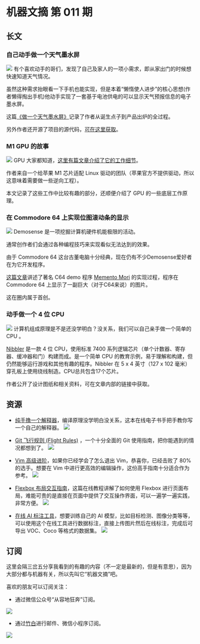 # 机器文摘 第 011 期

## 长文
### 自己动手做一个天气墨水屏
![](2022-12-07-09-13-22.png)
有个喜欢动手的哥们，发现了自己及家人的一项小需求，即从家出门的时候想快速知道天气情况。

虽然这种需求抬眼看一下手机也能实现，但是本着“懒惰使人进步”的核心思想(作者懒得掏出手机)他动手实现了一套基于电池供电的可以显示天气预报信息的电子墨水屏。

这篇[《做一个天气墨水屏》](https://kimmo.blog/posts/7-building-eink-weather-display-for-our-home/)记录了作者从诞生点子到产品出炉的全过程。

另外作者还开源了项目的源代码，[可在这里获取](https://github.com/kimmobrunfeldt/eink-weather-display)。

### M1 GPU 的故事
![](2022-12-07-09-21-23.png)
GPU 大家都知道，[这里有篇文章介绍了它的工作细节](https://asahilinux.org/2022/11/tales-of-the-m1-gpu/)。

作者来自一个给苹果 M1 芯片适配 Linux 驱动的团队（苹果官方不提供驱动，所以这意味着需要做一些逆向工程）。

本文记录了这些工作中比较有趣的部分，还顺便介绍了 GPU 的一些底层工作原理。

### 在 Commodore 64 上实现位图滚动条的显示
![](2022-12-07-09-37-41.png)
Demosense 是一项挖掘计算机硬件机能极限的活动。

通常创作者们会通过各种编程技巧来实现看似无法达到的效果。

由于 Commodore 64 这台古董电脑十分经典，现在仍有不少Demosense爱好者在为它开发程序。

[这篇文章](https://www.c64demo.com/side-border-bitmap-scroller/)讲述了著名 C64 demo 程序 [Memento Mori](https://csdb.dk/release/?id=195841) 的实现过程，程序在 Commodore 64 上显示了一副巨大（对于C64来说）的图片。

这在圈内属于首创。

### 动手做一个 4 位 CPU
![](2022-12-07-09-43-28.png)
计算机组成原理是不是还没学明白？没关系，我们可以自己亲手做一个简单的 CPU 。

[Nibbler](https://www.bigmessowires.com/nibbler/) 是一款 4 位 CPU，使用标准 7400 系列逻辑芯片（单个计数器、寄存器、缓冲器和门）构建而成。是一个简单 CPU 的教育示例，易于理解和构建，但仍然能够运行游戏和其他有趣的程序。Nibbler 在 5 x 4 英寸（127 x 102 毫米）穿孔板上使用绕线制造。CPU总共包含17个芯片。

作者公开了设计图纸和相关资料，可在文章内部的链接中获取。

## 资源
- [纯手撸一个解释器](http://www.craftinginterpreters.com/)，编译原理没学明白没关系，这本在线电子书手把手教你写一个自己的解释器。
  ![](2022-12-07-09-51-28.png)

- [Git 飞行规则 (Flight Rules)](https://github.com/k88hudson/git-flight-rules/blob/master/README_zh-CN.md) ，一个十分全面的 Git 使用指南，把你能遇到的情况都想到了。
  ![](2022-12-07-09-54-49.png)

- [Vim 高级进阶](https://thevaluable.dev/vim-advanced/)，如果你已经学会了怎么退出 Vim，恭喜你，已经击败了 80% 的选手。想要在 Vim 中进行更高效的编辑操作，这份高手指南十分适合作为参考。
  ![](2022-12-07-09-57-10.png)

- [Flexbox 布局交互指南](https://www.joshwcomeau.com/css/interactive-guide-to-flexbox/)，这篇在线教程讲解了如何使用 Flexbox 进行页面布局，难能可贵的是直接在页面中提供了交互操作界面，可以一遍学一遍实践，非常方便。
  ![](2022-12-07-09-59-27.png)

- [在线 AI 标注工具](https://www.makesense.ai/)，想要训练自己的 AI 模型，比如目标检测、图像分类等等，可以使用这个在线工具进行数据标注，直接上传图片然后在线标注，完成后可导出 VOC、Coco 等格式的数据集。
  ![](2022-12-07-10-02-46.png)


## 订阅
这里会隔三岔五分享我看到的有趣的内容（不一定是最新的，但是有意思），因为大部分都与机器有关，所以先叫它“机器文摘”吧。

喜欢的朋友可以订阅关注：

- 通过微信公众号“从容地狂奔”订阅。

![](../weixin.jpg)

- 通过[竹白](https://zhubai.love/)进行邮件、微信小程序订阅。

![](../zhubai.jpg)